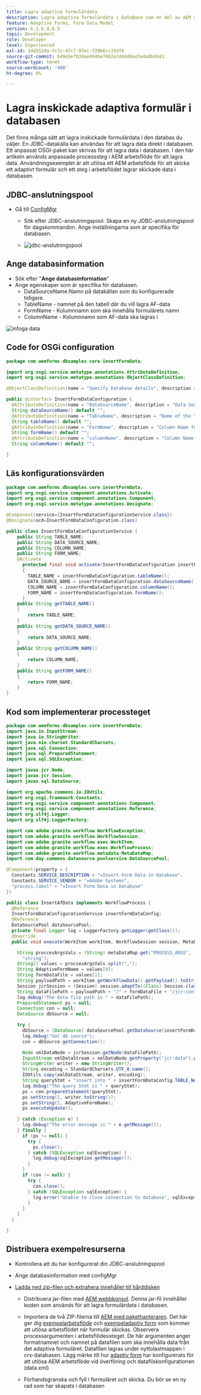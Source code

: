 ```yaml
---
title: Lagra adaptiva formulärdata
description: Lagra adaptiva formulärdata i DataBase som en del av AEM arbetsflöde
feature: Adaptive Forms, Form Data Model
version: 6.3,6.4,6.5
topic: Development
role: Developer
level: Experienced
exl-id: 3dd552da-fc7c-4fc7-97ec-f20b6cc33df0
source-git-commit: 649e5efb34ae494be7692a7d44d8ee5a4a8bd441
workflow-type: tm+mt
source-wordcount: '408'
ht-degree: 0%

---
```


# Lagra inskickade adaptiva formulär i databasen

Det finns många sätt att lagra inskickade formulärdata i den databas du väljer. En JDBC-datakälla kan användas för att lagra data direkt i databasen. Ett anpassat OSGI-paket kan skrivas för att lagra data i databasen. I den här artikeln används anpassade processsteg i AEM arbetsflöde för att lagra data.
Användningsexemplet är att utlösa ett AEM arbetsflöde för att skicka ett adaptivt formulär och ett steg i arbetsflödet lagrar skickade data i databasen.



## JDBC-anslutningspool

* Gå till [ConfigMgr](http://localhost:4502/system/console/configMgr)

   * Sök efter JDBC-anslutningspool. Skapa en ny JDBC-anslutningspool för dagskommandon. Ange inställningarna som är specifika för databasen.

   * ![jdbc-anslutningspool](assets/aemformstutorial-jdbc.png)

## Ange databasinformation

* Sök efter &quot;**Ange databasinformation**&quot;
* Ange egenskaper som är specifika för databasen.
   * DataSourceName:Namn på datakällan som du konfigurerade tidigare.
   * TableName - namnet på den tabell där du vill lagra AF-data
   * FormName - Kolumnnamn som ska innehålla formulärets namn
   * ColumnName - Kolumnnamn som AF-data ska lagras i

![infoga data](assets/specify-database-details.png)



## Code for OSGi configuration

```java
package com.aemforms.dbsamples.core.insertFormData;

import org.osgi.service.metatype.annotations.AttributeDefinition;
import org.osgi.service.metatype.annotations.ObjectClassDefinition;

@ObjectClassDefinition(name = "Specify Database details", description = "Specify Database details")

public @interface InsertFormDataConfiguration {
  @AttributeDefinition(name = "DataSourceName", description = "Data Source Name configured")
  String dataSourceName() default "";
  @AttributeDefinition(name = "TableName", description = "Name of the table")
  String tableName() default "";
  @AttributeDefinition(name = "FormName", description = "Column Name for form name")
  String formName() default "";
  @AttributeDefinition(name = "columnName", description = "Column Name for form data")
  String columnName() default "";

}
```

## Läs konfigurationsvärden

```java
package com.aemforms.dbsamples.core.insertFormData;
import org.osgi.service.component.annotations.Activate;
import org.osgi.service.component.annotations.Component;
import org.osgi.service.metatype.annotations.Designate;

@Component(service={InsertFormDataConfigurationService.class})
@Designate(ocd=InsertFormDataConfiguration.class)

public class InsertFormDataConfigurationService {
	public String TABLE_NAME;
	public String DATA_SOURCE_NAME;
	public String COLUMN_NAME;
	public String FORM_NAME;
	@Activate	  
	  protected final void activate(InsertFormDataConfiguration insertFormDataConfiguration)
	  {
		TABLE_NAME = insertFormDataConfiguration.tableName();
		DATA_SOURCE_NAME = insertFormDataConfiguration.dataSourceName();
		COLUMN_NAME = insertFormDataConfiguration.columnName();
		FORM_NAME = insertFormDataConfiguration.formName();
	  }
	public String getTABLE_NAME()
	{
		return TABLE_NAME;
	}
	public String getDATA_SOURCE_NAME()
	{
		return DATA_SOURCE_NAME;
	}
	public String getCOLUMN_NAME()
	{
		return COLUMN_NAME;
	}
	public String getFORM_NAME()
	{
		return FORM_NAME;
	}
}
```

## Kod som implementerar processteget

```java
package com.aemforms.dbsamples.core.insertFormData;
import java.io.InputStream;
import java.io.StringWriter;
import java.nio.charset.StandardCharsets;
import java.sql.Connection;
import java.sql.PreparedStatement;
import java.sql.SQLException;

import javax.jcr.Node;
import javax.jcr.Session;
import javax.sql.DataSource;

import org.apache.commons.io.IOUtils;
import org.osgi.framework.Constants;
import org.osgi.service.component.annotations.Component;
import org.osgi.service.component.annotations.Reference;
import org.slf4j.Logger;
import org.slf4j.LoggerFactory;

import com.adobe.granite.workflow.WorkflowException;
import com.adobe.granite.workflow.WorkflowSession;
import com.adobe.granite.workflow.exec.WorkItem;
import com.adobe.granite.workflow.exec.WorkflowProcess;
import com.adobe.granite.workflow.metadata.MetaDataMap;
import com.day.commons.datasource.poolservice.DataSourcePool;

@Component(property = {
  Constants.SERVICE_DESCRIPTION + "=Insert Form Data in Database",
  Constants.SERVICE_VENDOR + "=Adobe Systems",
  "process.label" + "=Insert Form Data in Database"
})

public class InsertAfData implements WorkflowProcess {
  @Reference
  InsertFormDataConfigurationService insertFormDataConfig;
  @Reference
  DataSourcePool dataSourcePool;
  private final Logger log = LoggerFactory.getLogger(getClass());
  @Override
  public void execute(WorkItem workItem, WorkflowSession session, MetaDataMap metaDataMap) throws WorkflowException {

    String proccesArgsVals = (String) metaDataMap.get("PROCESS_ARGS", (Object)
      "string");
    String[] values = proccesArgsVals.split(",");
    String AdaptiveFormName = values[0];
    String formDataFile = values[1];
    String payloadPath = workItem.getWorkflowData().getPayload().toString();
    Session jcrSession = (Session) session.adaptTo((Class) Session.class);
    String dataFilePath = payloadPath + "/" + formDataFile + "/jcr:content";
    log.debug("The data file path is " + dataFilePath);
    PreparedStatement ps = null;
    Connection con = null;
    DataSource dbSource = null;

    try {
      dbSource = (DataSource) dataSourcePool.getDataSource(insertFormDataConfig.getDATA_SOURCE_NAME());
      log.debug("Got db source");
      con = dbSource.getConnection();

      Node xmlDataNode = jcrSession.getNode(dataFilePath);
      InputStream xmlDataStream = xmlDataNode.getProperty("jcr:data").getBinary().getStream();
      StringWriter writer = new StringWriter();
      String encoding = StandardCharsets.UTF_8.name();
      IOUtils.copy(xmlDataStream, writer, encoding);
      String queryStmt = "insert into " + insertFormDataConfig.TABLE_NAME + "(" + insertFormDataConfig.COLUMN_NAME + "," + insertFormDataConfig.FORM_NAME + ") values(?,?)";
      log.debug("The query Stmt is " + queryStmt);
      ps = con.prepareStatement(queryStmt);
      ps.setString(1, writer.toString());
      ps.setString(2, AdaptiveFormName);
      ps.executeUpdate();

    } catch (Exception e) {
      log.debug("The error message is " + e.getMessage());
    } finally {
      if (ps != null) {
        try {
          ps.close();
        } catch (SQLException sqlException) {
          log.debug(sqlException.getMessage());
        }
      }
      if (con != null) {
        try {
          con.close();
        } catch (SQLException sqlException) {
          log.error("Unable to close connection to database", sqlException);
        }
      }
    }
  }

}
```

## Distribuera exempelresurserna

* Kontrollera att du har konfigurerat din JDBC-anslutningspool
* Ange databasinformation med configMgr
* [Ladda ned zip-filen och extrahera innehållet till hårddisken](assets/article-assets.zip)

   * Distribuera jar-filen med [AEM webbkonsol](http://localhost:4502/system/console/bundles). Denna jar-fil innehåller koden som används för att lagra formulärdata i databasen.

   * Importera de två ZIP-filerna till [AEM med pakethanteraren](http://localhost:4502/crx/packmgr/index.jsp). Det här ger dig [exempelarbetsflöde](http://localhost:4502/editor.html/conf/global/settings/workflow/models/storeformdata.html) och [exempeladaptiv form](http://localhost:4502/editor.html/content/forms/af/addformdataindb.html) som kommer att utlösa arbetsflödet när formulär skickas. Observera processargumenten i arbetsflödessteget. De här argumenten anger formatnamnet och namnet på datafilen som ska innehålla data från det adaptiva formuläret. Datafilen lagras under nyttolastmappen i crx-databasen. Lägg märke till hur [adaptiv form](http://localhost:4502/editor.html/content/forms/af/addformdataindb.html) har konfigurerats för att utlösa AEM arbetsflöde vid överföring och datafilskonfigurationen (data.xml)

   * Förhandsgranska och fyll i formuläret och skicka. Du bör se en ny rad som har skapats i databasen

